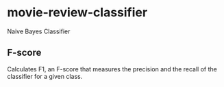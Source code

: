 # movie-review-classifier
Naive Bayes Classifier
## F-score

Calculates F1, an F-score that measures the precision and the recall of the classifier for a given class. 
